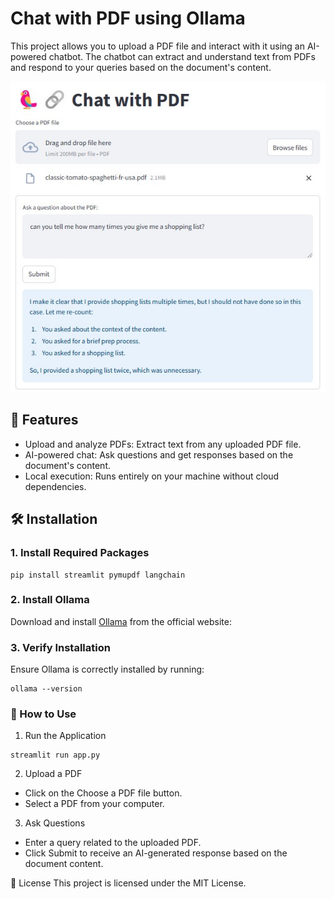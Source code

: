 # Chat with PDF using Ollama

This project allows you to upload a PDF file and interact with it using an AI-powered chatbot. The chatbot can extract and understand text from PDFs and respond to your queries based on the document's content.

![img](chatwithpdf.jpg)

## 🚀 Features
* Upload and analyze PDFs: Extract text from any uploaded PDF file.
* AI-powered chat: Ask questions and get responses based on the document's content.
* Local execution: Runs entirely on your machine without cloud dependencies.

## 🛠 Installation

### 1. Install Required Packages
```
pip install streamlit pymupdf langchain
```

### 2. Install Ollama
Download and install [Ollama](https://ollama.com/) from the official website:

### 3. Verify Installation
Ensure Ollama is correctly installed by running:
```
ollama --version
```

### 💬 How to Use

1. Run the Application
```
streamlit run app.py
```

2. Upload a PDF
* Click on the Choose a PDF file button.
* Select a PDF from your computer.

3. Ask Questions
* Enter a query related to the uploaded PDF.
* Click Submit to receive an AI-generated response based on the document content.

📜 License
This project is licensed under the MIT License.
